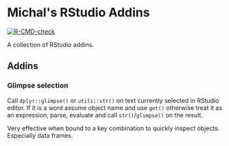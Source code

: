 # Michal's RStudio Addins

<!-- badges: start -->
[![R-CMD-check](https://github.com/mbojan/maddins/workflows/R-CMD-check/badge.svg)](https://github.com/mbojan/maddins/actions)
<!-- badges: end -->

A collection of RStudio addins.


## Addins

### Glimpse selection

Call `dplyr::glimpse()` or `utils::str()` on text currently selected in RStudio editor. If it is a word assume object name and use `get()` otherwise treat it as an expression, parse, evaluate and call `str()`/`glimpse()` on the result.

Very effective when bound to a key combination to quickly inspect objects. Especially data frames.
